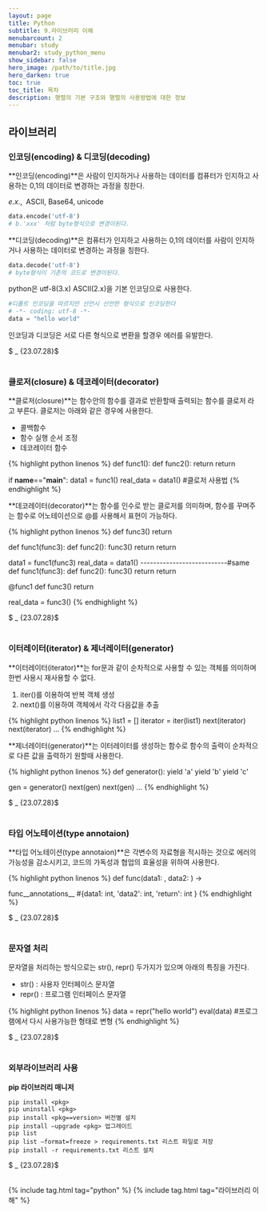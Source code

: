```yaml
---
layout: page
title: Python
subtitle: 9.라이브러리 이해
menubarcount: 2
menubar: study
menubar2: study_python_menu
show_sidebar: false
hero_image: /path/to/title.jpg
hero_darken: true
toc: true
toc_title: 목차
description: 행렬의 기본 구조와 행렬의 사용방법에 대한 정보
---
```


## **라이브러리**

### **인코딩(encoding) & 디코딩(decoding)**

**인코딩(encoding)**은 사람이 인지하거나 사용하는 데이터를 컴퓨터가 인지하고 사용하는 0,1의 데이터로 변경하는 과정을 칭한다.

$e.x.,\;$ ASCII, Base64, unicode

```python
data.encode('utf-8')
# b.'xxx' 처럼 byte형식으로 변경이된다.
```

**디코딩(decoding)**은 컴퓨터가 인지하고 사용하는 0,1의 데이터를 사람이 인지하거나 사용하는 데이터로 변경하는 과정을 칭한다.

```python
data.decode('utf-8')
# byte형식이 기존의 코드로 변경이된다.
```

python은 utf-8(3.x) ASCII(2.x)을 기본 인코딩으로 사용한다.

```python
#디폴트 인코딩을 따르지만 선언시 선언한 형식으로 인코딩한다
# -*- coding: utf-8 -*-
data = "hello world"
```

인코딩과 디코딩은 서로 다른 형식으로 변환을 할경우 에러를 유발한다.

$ _ {23.07.28}$<br/><br/>

### **클로저(closure) & 데코레이터(decorator)**

**클로저(closure)**는 함수안의 함수를 결과로 반환할때 출력되는 함수를 클로저 라고 부른다. 클로저는 아래와 같은 경우에 사용한다.

* 콜백함수
* 함수 실행 순서 조정
* 데코레이터 함수

{% highlight python linenos %}
def func1():
  def func2():
    return <output2>
  return <output1>

if __name__=="__main__":
  data1 = func1()
  real_data = data1() #클로저 사용법
{% endhighlight %}

**데코레이터(decorator)**는 함수를 인수로 받는 클로저를 의미하며, 함수를 꾸며주는 함수로 어노테이션으로 @를 사용해서 표현이 가능하다.

{% highlight python linenos %}
def func3()
  return <output3>

def func1(func3):
  def func2():
    func3()
    return <output2>
  return <output1>

data1 = func1(func3)
real_data = data1()
---------------------------#same
def func1(func3):
  def func2():
    func3()
    return <output2>
  return <output1>

@func1
def func3()
  return <output3>

real_data = func3()
{% endhighlight %}

$ _ {23.07.28}$<br/><br/>

### **이터레이터(iterator) & 제너레이터(generator)**

**이터레이터(iterator)**는 for문과 같이 순차적으로 사용할 수 있는 객체를 의미하며 한번 사용시 재사용할 수 없다.

1. iter()를 이용하여 반복 객체 생성
2. next()를 이용하여 객체에서 각각 다음값을 추출

{% highlight python linenos %}
list1 = []
iterator = iter(list1)
next(iterator)
next(iterator)
...
{% endhighlight %}

**제너레이터(generator)**는 이터레이터를 생성하는 함수로 함수의 출력이 순차적으로 다른 값을 출력하기 원할때 사용한다.

{% highlight python linenos %}
def generator():
  yield 'a'
  yield 'b'
  yield 'c'

gen = generator()
next(gen)
next(gen)
...
{% endhighlight %}

$ _ {23.07.28}$<br/><br/>

### **타입 어노테이션(type annotaion)**

**타입 어노테이션(type annotaion)**은 각변수의 자료형을 적시하는 것으로 에러의 가능성을 감소시키고, 코드의 가독성과 협업의 효율성을 위하여 사용한다.

{% highlight python linenos %}
def func(data1: <type>, data2: <type>) -> <type>

func__annotations__
#{data1: int, 'data2': int, 'return': int }
{% endhighlight %}

$ _ {23.07.28}$<br/><br/>

### **문자열 처리**

문자열을 처리하는 방식으로는 str(), repr() 두가지가 있으며 아래의 특징을 가진다.

* str() : 사용자 인터페이스 문자열
* repr() : 프로그램 인터페이스 문자열

{% highlight python linenos %}
data = repr("hello world")
eval(data) #프로그램에서 다시 사용가능한 형태로 변형
{% endhighlight %}

$ _ {23.07.28}$<br/><br/>

### **외부라이브러리 사용**

**pip 라이브러리 매니저**

```
pip install <pkg>
pip uninstall <pkg>
pip install <pkg==version> 버전별 설치
pip install —upgrade <pkg> 업그레이드
pip list
pip list —format=freeze > requirements.txt 리스트 파일로 저장
pip install -r requirements.txt 리스트 설치
```

$ _ {23.07.28}$<br/><br/>

{% include tag.html tag="python" %}  {% include tag.html tag="라이브러리 이해" %}